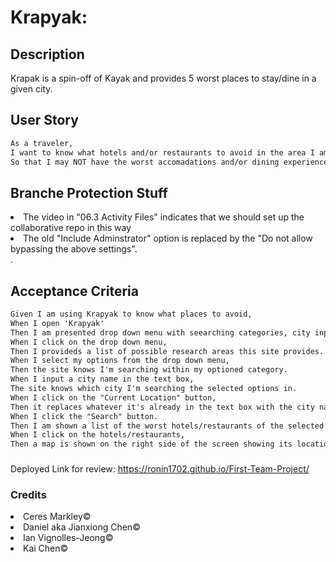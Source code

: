 # Krapyak:
## Description
Krapak is a spin-off of Kayak and provides 5 worst places to stay/dine in a given city.

## User Story

```md
As a traveler,
I want to know what hotels and/or restaurants to avoid in the area I am staying,
So that I may NOT have the worst accomadations and/or dining experience.
```

## Branche Protection Stuff
<li> The video in "06.3 Activity Files" indicates that we should set up the collaborative repo in this way</li>
<li> The old "Include Adminstrator" option is replaced by the "Do not allow bypassing the above settings".</li>.

## Acceptance Criteria

```md
Given I am using Krapyak to know what places to avoid,
When I open 'Krapyak'
Then I am presented drop down menu with seearching categories, city input box, a globe icon for "Currnet Location" button, and a maginifying glass icon for the "Search" button.
When I click on the drop down menu,
Then I provideds a list of possible research areas this site provides.
When I select my options from the drop down menu,
Then the site knows I'm searching within my optioned category.
When I input a city name in the text box, 
The site knows which city I'm searching the selected options in.
When I click on the "Current Location" button,
Then it replaces whatever it's already in the text box with the city name I'm currently in.
When I click the "Search" button.
Then I am shown a list of the worst hotels/restaurants of the selected city.
When I click on the hotels/restaurants, 
Then a map is shown on the right side of the screen showing its location.
```
###
Deployed Link for review: https://ronin1702.github.io/First-Team-Project/
### Credits
<li>Ceres Markley© </li>
<li>Daniel aka Jianxiong Chen© </li>
<li>Ian Vignolles-Jeong© </li>
<li>Kai Chen© </li>
